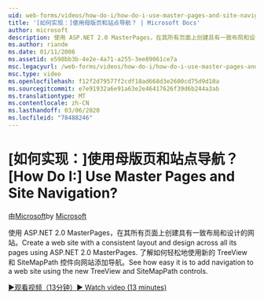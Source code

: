 ```yaml
---
uid: web-forms/videos/how-do-i/how-do-i-use-master-pages-and-site-navigation
title: '[如何实现：]使用母版页和站点导航？ | Microsoft Docs'
author: microsoft
description: 使用 ASP.NET 2.0 MasterPages，在其所有页面上创建具有一致布局和设计的网站。 了解如何轻松地向网站添加导航 。
ms.author: riande
ms.date: 01/11/2006
ms.assetid: e598bb3b-4e2e-4a71-a255-3ee89061ce7a
msc.legacyurl: /web-forms/videos/how-do-i/how-do-i-use-master-pages-and-site-navigation
msc.type: video
ms.openlocfilehash: f12f2d79577f2cdf18ad668d3e2600cd75d9d10a
ms.sourcegitcommit: e7e91932a6e91a63e2e46417626f39d6b244a3ab
ms.translationtype: MT
ms.contentlocale: zh-CN
ms.lasthandoff: 03/06/2020
ms.locfileid: "78488246"
---
```

# <a name="how-do-i-use-master-pages-and-site-navigation"></a><span data-ttu-id="edce3-105">[如何实现：]使用母版页和站点导航？</span><span class="sxs-lookup"><span data-stu-id="edce3-105">[How Do I:] Use Master Pages and Site Navigation?</span></span>

<span data-ttu-id="edce3-106">由[Microsoft](https://github.com/microsoft)</span><span class="sxs-lookup"><span data-stu-id="edce3-106">by [Microsoft](https://github.com/microsoft)</span></span>

<span data-ttu-id="edce3-107">使用 ASP.NET 2.0 MasterPages，在其所有页面上创建具有一致布局和设计的网站。</span><span class="sxs-lookup"><span data-stu-id="edce3-107">Create a web site with a consistent layout and design across all its pages using ASP.NET 2.0 MasterPages.</span></span> <span data-ttu-id="edce3-108">了解如何轻松地使用新的 TreeView 和 SiteMapPath 控件向网站添加导航。</span><span class="sxs-lookup"><span data-stu-id="edce3-108">See how easy it is to add navigation to a web site using the new TreeView and SiteMapPath controls.</span></span>

[<span data-ttu-id="edce3-109">&#9654;观看视频（13分钟）</span><span class="sxs-lookup"><span data-stu-id="edce3-109">&#9654; Watch video (13 minutes)</span></span>](https://channel9.msdn.com/Blogs/ASP-NET-Site-Videos/how-do-i-use-master-pages-and-site-navigation)
